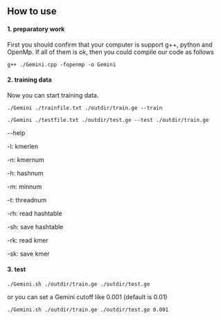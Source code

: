 ## How to use

#### 1. preparatory work

First you should confirm that your computer is support g++, python and OpenMp. If all of them is ok, then you could compile our code as follows

	g++ ./Gemini.cpp -fopenmp -o Gemini

#### 2. training data

Now you can start training data. 

	./Gemini ./trainfile.txt ./outdir/train.ge --train

	./Gemini ./testfile.txt ./outdir/test.ge --test ./outdir/train.ge

--help

-l: kmerlen

-n: kmernum

-h: hashnum

-m: minnum

-t: threadnum

-rh: read hashtable

-sh: save hashtable

-rk: read kmer

-sk: save kmer


#### 3. test
	
	./Gemini.sh ./outdir/train.ge ./outdir/test.ge

or you can set a Gemini cutoff like 0.001 (default is 0.01)
	
	./Gemini.sh ./outdir/train.ge ./outdir/test.ge 0.001